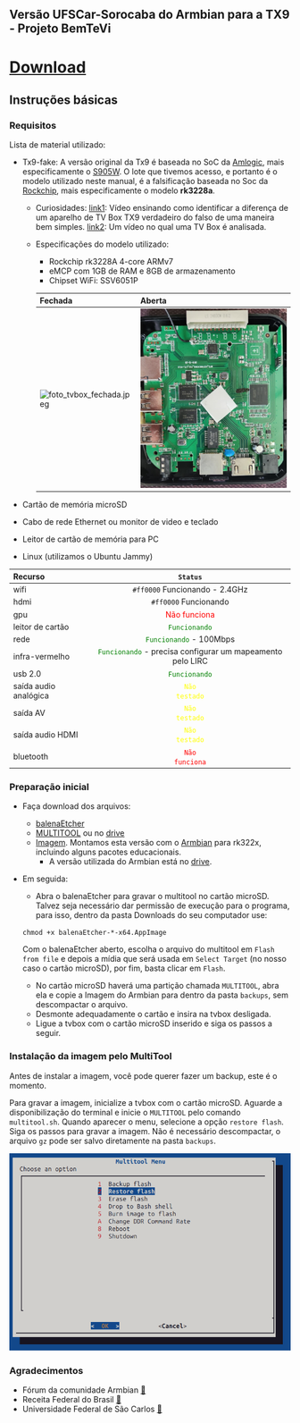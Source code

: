 ## Versão UFSCar-Sorocaba do Armbian para a TX9 - Projeto BemTeVi

# [Download](https://drive.google.com/file/d/1RXTVMk07d8pVUPnz66Lop48093ZaQMXU/view?usp=sharing)


## Instruções básicas


### Requisitos

Lista de material utilizado:

* Tx9-fake: A versão original da Tx9 é baseada no SoC da [Amlogic](https://www.amlogic.com/), mais especificamente o [S905W](https://en.wikipedia.org/wiki/Amlogic). O lote que tivemos acesso, e portanto é o modelo utilizado neste manual, é a falsificação baseada no Soc da [Rockchip](http://www.rock-chips.com/), mais especificamente o modelo **rk3228a**.
  * Curiosidades: 
    [link1](https://www.youtube.com/watch?v=bWcwqZfOcUI): Vídeo ensinando como identificar a diferença de um aparelho de TV Box TX9 verdadeiro do falso de uma maneira bem simples.
    [link2](https://www.youtube.com/watch?v=nGlpigD6uoY): Um vídeo no qual uma TV Box é analisada.

  * Especificações do modelo utilizado:
  
    * Rockchip rk3228A 4-core ARMv7
    * eMCP com 1GB de RAM e 8GB de armazenamento
    * Chipset WiFi: SSV6051P
    
    |Fechada|Aberta|
    |---|---|
    |![foto_tvbox_fechada.jpeg](./files/foto_tvbox_fechada.jpeg)|![foto_tvbox_aberta.jpeg](./files/foto_tvbox_aberta.jpeg)|
    
* Cartão de memória microSD
* Cabo de rede Ethernet ou monitor de video e teclado
* Leitor de cartão de memória para PC
* Linux (utilizamos o Ubuntu Jammy)

| Recurso | `Status` |
| :---         |     :---:      |
| wifi | `#ff0000` Funcionando - 2.4GHz |
| hdmi | `#ff0000` Funcionando</code> |
| gpu | <span style="color : #FF0000;">Não funciona</span> |
| leitor de cartão | <code style="color : green">Funcionando</code> |
| rede | <code style="color : green">Funcionando</code> - 100Mbps |
| infra-vermelho | <code style="color : green">Funcionando</code> - precisa configurar um mapeamento pelo LIRC|
| usb 2.0 | <code style="color : green">Funcionando</code> |
| saída audio analógica | <code style="color : yellow">Não testado</code> |
| saída AV | <code style="color : yellow">Não testado</code> |
| saída audio HDMI | <code style="color : yellow">Não testado</code> |
| bluetooth | <code style="color : red">Não funciona</code> |

### Preparação inicial
* Faça download dos arquivos:
  * [balenaEtcher](https://www.balena.io/etcher#download-etcher)
  * [MULTITOOL](https://users.armbian.com/jock/rk322x/multitool/multitool.img.xz) ou no [drive](https://drive.google.com/file/d/1r1QphK06QytKCVkLkU_LETYguw1YN12T/view?usp=sharing)
  * [Imagem](https://drive.google.com/file/d/1RXTVMk07d8pVUPnz66Lop48093ZaQMXU/view?usp=sharing). Montamos esta versão com o [Armbian](https://github.com/armbian/community/) para rk322x, incluindo alguns pacotes educacionais.
    * A versão utilizada do Armbian está no [drive](https://drive.google.com/file/d/1ELnDEYH4rPU7GbWKcF4KAIYZtfvdjz4O/view?usp=sharing).

* Em seguida:
    * Abra o balenaEtcher para gravar o multitool no cartão microSD. Talvez seja necessário dar permissão de execução para o programa, para isso, dentro da pasta Downloads do seu computador use:
    ```
    chmod +x balenaEtcher-*-x64.AppImage
    ```
    Com o balenaEtcher aberto, escolha o arquivo do multitool em `Flash from file` e depois a mídia que será usada em `Select Target` (no nosso caso o cartão microSD), por fim, basta clicar em `Flash`.
    
    * No cartão microSD haverá uma partição chamada `MULTITOOL`, abra ela e copie a Imagem do Armbian para dentro da pasta `backups`, sem descompactar o arquivo.
    * Desmonte adequadamente o cartão e insira na tvbox desligada.
    * Ligue a tvbox com o cartão microSD inserido e siga os passos a seguir.

### Instalação da imagem pelo MultiTool

Antes de instalar a imagem, você pode querer fazer um backup, este é o momento. 

Para gravar a imagem, inicialize a tvbox com o cartão microSD. Aguarde a disponibilização do terminal e inicie o `MULTITOOL` pelo comando `multitool.sh`. Quando aparecer o menu, selecione a opção `restore flash`. Siga os passos para gravar a imagem. Não é necessário descompactar, o arquivo `gz` pode ser salvo diretamente na pasta `backups`.


![multitool-burn3.png](./files/multitool.png)



### Agradecimentos

* Fórum da comunidade Armbian [:link:](https://forum.armbian.com/topic/12656-csc-armbian-for-rk322x-tv-boxes/)
* Receita Federal do Brasil [:link:](https://www.gov.br/receitafederal/pt-br)
* Universidade Federal de São Carlos [:link:](http://ufscar.br)
 

